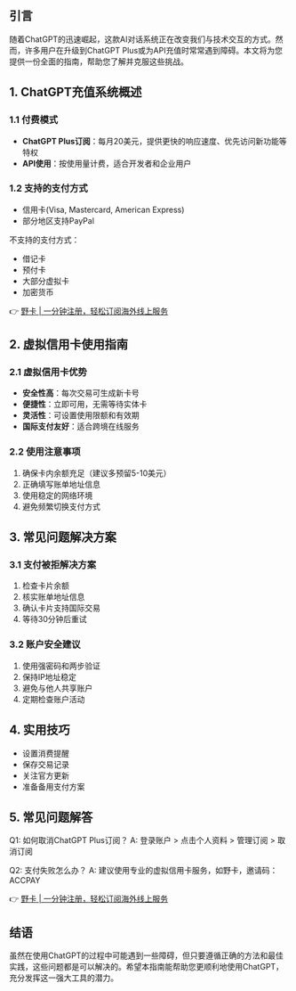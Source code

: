 ## 引言

随着ChatGPT的迅速崛起，这款AI对话系统正在改变我们与技术交互的方式。然而，许多用户在升级到ChatGPT Plus或为API充值时常常遇到障碍。本文将为您提供一份全面的指南，帮助您了解并克服这些挑战。

## 1. ChatGPT充值系统概述

### 1.1 付费模式

- **ChatGPT Plus订阅**：每月20美元，提供更快的响应速度、优先访问新功能等特权
- **API使用**：按使用量计费，适合开发者和企业用户

### 1.2 支持的支付方式

- 信用卡(Visa, Mastercard, American Express)
- 部分地区支持PayPal

不支持的支付方式：
- 借记卡
- 预付卡
- 大部分虚拟卡
- 加密货币

👉 [野卡 | 一分钟注册，轻松订阅海外线上服务](https://bit.ly/bewildcard)

## 2. 虚拟信用卡使用指南

### 2.1 虚拟信用卡优势

- **安全性高**：每次交易可生成新卡号
- **便捷性**：立即可用，无需等待实体卡
- **灵活性**：可设置使用限额和有效期
- **国际支付友好**：适合跨境在线服务

### 2.2 使用注意事项

1. 确保卡内余额充足（建议多预留5-10美元）
2. 正确填写账单地址信息
3. 使用稳定的网络环境
4. 避免频繁切换支付方式

## 3. 常见问题解决方案

### 3.1 支付被拒解决方案

1. 检查卡片余额
2. 核实账单地址信息
3. 确认卡片支持国际交易
4. 等待30分钟后重试

### 3.2 账户安全建议

1. 使用强密码和两步验证
2. 保持IP地址稳定
3. 避免与他人共享账户
4. 定期检查账户活动

## 4. 实用技巧

- 设置消费提醒
- 保存交易记录
- 关注官方更新
- 准备备用支付方案

## 5. 常见问题解答

Q1: 如何取消ChatGPT Plus订阅？
A: 登录账户 > 点击个人资料 > 管理订阅 > 取消订阅

Q2: 支付失败怎么办？
A: 建议使用专业的虚拟信用卡服务，如野卡，邀请码：ACCPAY

👉 [野卡 | 一分钟注册，轻松订阅海外线上服务](https://bit.ly/bewildcard)

## 结语

虽然在使用ChatGPT的过程中可能遇到一些障碍，但只要遵循正确的方法和最佳实践，这些问题都是可以解决的。希望本指南能帮助您更顺利地使用ChatGPT，充分发挥这一强大工具的潜力。